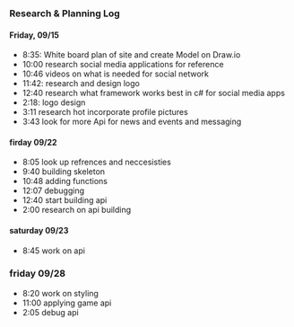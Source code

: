 ### Research & Planning Log
#### Friday, 09/15
* 8:35: White board plan of site and create Model on Draw.io
* 10:00 research social media applications for reference
* 10:46 videos on what is needed for social network
* 11:42: research and design logo
* 12:40 research what framework works best in c# for social media apps 
* 2:18: logo design
* 3:11 research hot incorporate profile pictures
* 3:43 look for more Api for news and events and messaging 

#### firday 09/22

* 8:05 look up refrences and neccesisties 
* 9:40 building skeleton
* 10:48 adding functions 
* 12:07 debugging 
* 12:40 start building api
* 2:00 research on api building


#### saturday 09/23

* 8:45 work on api

### friday 09/28

* 8:20 work on styling 
* 11:00 applying game api
* 2:05 debug api